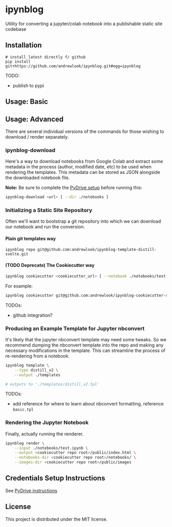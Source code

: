 # ipynblog

Utility for converting a jupyter/colab notebook into a publishable static site codebase

## Installation

```
# install latest directly f/ github
pip install git+https://github.com/andrewlook/ipynblog.git#egg=ipynblog

```

TODO:
- publish to pypi

## Usage: Basic


## Usage: Advanced

There are several individual versions of the commands for those wishing to
download / render separately.

### ipynblog-download

Here's a way to download notebooks from Google Colab and extract some metadata in the
process (author, modified date, etc) to be used when rendering the templates. This
metadata can be stored as JSON alongside the downloaded notebook file.

**Note:** Be sure to complete the [PyDrive setup](docs/pydrive.md) before running
this:

```bash
ipynblog-download <url> [ --dir ./notebooks ]
```

### Initializing a Static Site Repository

Often we'll want to bootstrap a git repository into which we can download our notebook
and run the conversion.

#### Plain git templates way

```
ipynblog repo git@github.com:andrewlook/ipynblog-template-distill-svelte.git
```

#### (TODO Deprecate) The Cookiecutter way
```bash
ipynblog cookiecutter <cookiecutter_url> [ --notebook ./notebooks/test.ipynb ]
```

For example:
```bash
ipynblog cookiecutter git@github.com:andrewlook/ipynblog-cookiecutter-svelte-template.git
```

TODOs:
- github integration?

### Producing an Example Template for Jupyter nbconvert

It's likely that the jupyter nbconvert template may need some tweaks. So we recommend
dumping the nbconvert template into the repo and making any necessary modifications
in the template. This can streamline the process of re-rendering from a notebook.

```bash
ipynblog template \
    --type distill_v2 \
    --output ./templates

# outputs to './templates/distill_v2.tpl'
```

TODOs:
- add reference for where to learn about nbconvert formatting, reference `basic.tpl`

### Rendering the Jupyter Notebook

Finally, actually running the renderer.

```bash
ipynblog render \
    --input ./notebooks/test.ipynb \
    --output <cookiecutter repo root>/public/index.html \
    --notebooks-dir <cookiecutter repo root>/notebooks/ \
    --images-dir <cookiecutter repo root>/public/images
```

## Credentials Setup Instructions

See [PyDrive instructions](docs/pydrive.md)


## License

This project is distributed under the MIT license.
